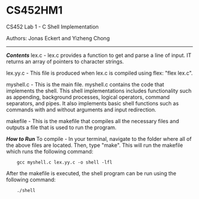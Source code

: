 
# CS452HM1
CS452 Lab 1 - C Shell Implementation

Authors: Jonas Eckert and Yizheng Chong

-----------------------------------------------------------------

***Contents***
lex.c - lex.c provides a function to get and parse a line of input. IT returns an array of pointers to character strings.

lex.yy.c - This file is produced when lex.c is compiled using flex: "flex lex.c". 

myshell.c - This is the main file. myshell.c contains the code that implements the shell. This shell implementations includes functionality such as appending, background processes, logical operators, command separators, and pipes. It also implements basic shell functions such as commands with and without arguments and input redirection.

makefile - This is the makefile that compiles all the necessary files and outputs a file that is used to run the program.

***How to Run***
To compile - In your terminal, navigate to the folder where all of the above files are located. Then, type "make". This will run the makefile which runs the following command:
		
		gcc myshell.c lex.yy.c -o shell -lfl

After the makefile is executed, the shell program can be run using the following command:

		./shell

	

	
